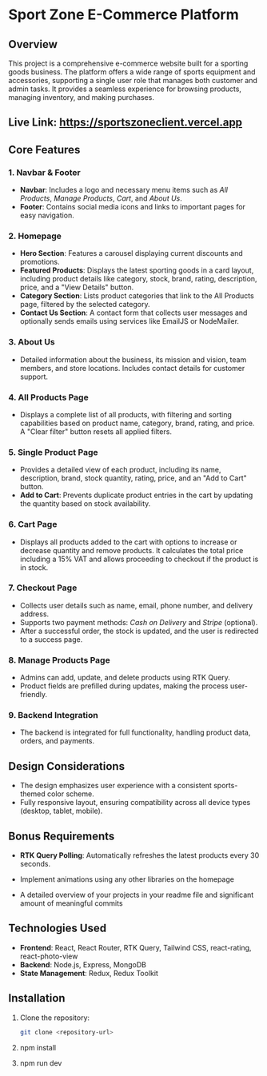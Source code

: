 # Sport Zone E-Commerce Platform

## Overview

This project is a comprehensive e-commerce website built for a sporting goods business. The platform offers a wide range of sports equipment and accessories, supporting a single user role that manages both customer and admin tasks. It provides a seamless experience for browsing products, managing inventory, and making purchases.

## Live Link: https://sportszoneclient.vercel.app

## Core Features

### 1. Navbar & Footer

- **Navbar**: Includes a logo and necessary menu items such as _All Products_, _Manage Products_, _Cart_, and _About Us_.
- **Footer**: Contains social media icons and links to important pages for easy navigation.

### 2. Homepage

- **Hero Section**: Features a carousel displaying current discounts and promotions.
- **Featured Products**: Displays the latest sporting goods in a card layout, including product details like category, stock, brand, rating, description, price, and a "View Details" button.
- **Category Section**: Lists product categories that link to the All Products page, filtered by the selected category.
- **Contact Us Section**: A contact form that collects user messages and optionally sends emails using services like EmailJS or NodeMailer.

### 3. About Us

- Detailed information about the business, its mission and vision, team members, and store locations. Includes contact details for customer support.

### 4. All Products Page

- Displays a complete list of all products, with filtering and sorting capabilities based on product name, category, brand, rating, and price. A "Clear filter" button resets all applied filters.

### 5. Single Product Page

- Provides a detailed view of each product, including its name, description, brand, stock quantity, rating, price, and an "Add to Cart" button.
- **Add to Cart**: Prevents duplicate product entries in the cart by updating the quantity based on stock availability.

### 6. Cart Page

- Displays all products added to the cart with options to increase or decrease quantity and remove products. It calculates the total price including a 15% VAT and allows proceeding to checkout if the product is in stock.

### 7. Checkout Page

- Collects user details such as name, email, phone number, and delivery address.
- Supports two payment methods: _Cash on Delivery_ and _Stripe_ (optional).
- After a successful order, the stock is updated, and the user is redirected to a success page.

### 8. Manage Products Page

- Admins can add, update, and delete products using RTK Query.
- Product fields are prefilled during updates, making the process user-friendly.

### 9. Backend Integration

- The backend is integrated for full functionality, handling product data, orders, and payments.

## Design Considerations

- The design emphasizes user experience with a consistent sports-themed color scheme.
- Fully responsive layout, ensuring compatibility across all device types (desktop, tablet, mobile).

## Bonus Requirements

- **RTK Query Polling**: Automatically refreshes the latest products every 30 seconds.
- Implement animations using any other libraries on the homepage

- A detailed overview of your projects in your readme file and significant amount of meaningful commits

## Technologies Used

- **Frontend**: React, React Router, RTK Query, Tailwind CSS, react-rating, react-photo-view
- **Backend**: Node.js, Express, MongoDB
- **State Management**: Redux, Redux Toolkit

## Installation

1. Clone the repository:

   ```bash
   git clone <repository-url>

   ```

2. npm install
3. npm run dev
